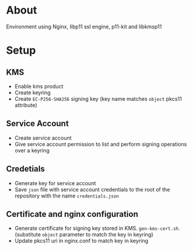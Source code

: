 # About
Environment using Nginx, libp11 ssl engine, p11-kit and libkmsp11

# Setup

## KMS
- Enable kms product
- Create keyring
- Create `EC-P256-SHA256` signing key (key name matches `object` pkcs11 attribute)

## Service Account
- Create service account
- Give service account permission to list and perform signing operations over a keyring


## Credetials
- Generate key for service account
- Save `json` file with service account credentials to the root of the repository with the name `credentials.json`

## Certificate and nginx configuration
- Generate certificate for signing key stored in KMS. `gen-kms-cert.sh`. (substitute `object` parameter to match the key in keyring)
- Update pkcs11 uri in nginx.conf to match key in keyring
